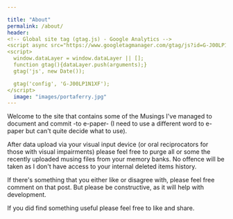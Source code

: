```yaml
---

title: "About"
permalink: /about/
header:
<!-- Global site tag (gtag.js) - Google Analytics -->
<script async src="https://www.googletagmanager.com/gtag/js?id=G-J00LP1N1XF"></script>
<script>
  window.dataLayer = window.dataLayer || [];
  function gtag(){dataLayer.push(arguments);}
  gtag('js', new Date());

  gtag('config', 'G-J00LP1N1XF');
</script>
  image: "images/portaferry.jpg"
---
```


Welcome to the site that contains some of the Musings I've managed to document and commit -to e-paper- (I need to use a different word to e-paper but can't quite decide what to use).

After data upload via your visual input device (or oral reciprocators for those with visual impairments) please feel free to purge all or some the recently uploaded musing files from your memory banks.  No offence will be taken as I don't have access to your internal deleted items history.

If there's something that you either like or disagree with, please feel free comment on that post.  But please be constructive, as it will help with development.

If you did find something useful please feel free to like and share.
